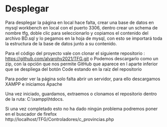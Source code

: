 <h1>Desplegar</h1>
Para desplegar la página en local hace falta, crear una base de datos en mysql workbench en local con el puerto 3306, dentro crear un schema de nombre tfg, doble clic para seleccionarlo y copiamos el contenido del archivo BD.sql y lo pegamos en la hoja de mysql, con esto se importará toda la estructura de la base de datos junto a su contenido.
 
Para el código del proyecto vale con clonar el siguiente repositorio : https://github.com/alvarohv2021/TFG.git o Podemos descargarlo como un zip, con la opción que nos permite GitHub que aparece en l aparte inferior que se despliega del botón Code estando en la raíz del repositorio



Para poder ver la página solo falta abrir un servidor, para ello descargamos XAMPP e iniciamos Apache



Una vez iniciado, guardamos, extraemos o clonamos el repositorio dentro de la ruta: C:\xampp\htdocs.
 
Si una vez completado esto no ha dado ningún problema podremos poner en el buscador de firefox http://localhost/TFG/Controladores/c_provincias.php  